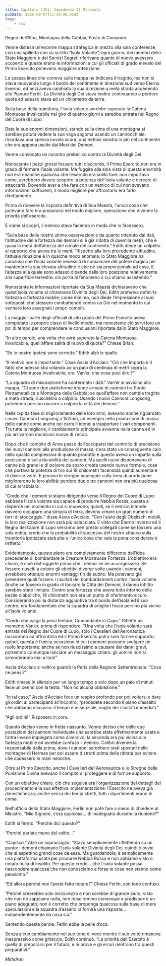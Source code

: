 ```yaml
---
title: Capitolo 1391: Impedendo Il Miracolo
pubDate: 2025-08-07T11:30:06.954Z
tags:
    - rtw
---
```



Regno dell’Alba, Montagna della Gabbia, Posto di Comando.


Venne distesa un’enorme mappa strategica in mezzo alla sala conferenze, con una spilletta con su scritto “Isola Volante”; ogni giorno, dei membri dello Stato Maggiore e dei Servizi Segreti riferivano quanto di nuovo avessero scoperto e queste erano le informazioni a cui gli ufficiali di grado elevato del Primo Esercito ponevano maggiore attenzione.


La spessa linea che correva sulla mappa ne indicava il tragitto, ma non si stava muovendo lungo il bordo del continente in direzione sud verso Eterno Inverno, ed anzi aveva cambiato la sua direzione a metà strada accedendo alle Pianure Fertili. La Divinità degli Dei stava inoltre continuando a perdere quota ed adesso stava ad un chilometro da terra.


Sulla base della traiettoria, l’isola volante avrebbe superato la Catena Montuosa Invalicabile nel giro di quattro giorni e sarebbe entrata nel Regno del Cuore di Lupo.


Date le sue enormi dimensioni, stando sulla cima di una montagna si sarebbe potuta vedere la sua vaga sagoma usando un cannocchiale: ricordava una spessa nuvola scura, una nebbia sinistra in più nel continente che era appena uscito dai Mesi dei Demoni.


Venne convocato un incontro prebellico contro la Divinità degli Dei.


Nonostante i pezzi grossi fossero tutti d’accordo, il Primo Esercito non era in grado di fermare l’isola volante. Ma fuggire alla sola vista di questa enormità non era neanche qualcosa che l’esercito era solito fare: non importava come, avrebbero dovuto scoprire la potenza dell’isola volante e cercare di attaccarla. Dovendo aver a che fare con un nemico di cui non avevano informazioni sufficienti, il modo migliore per affrontarlo era farlo direttamente.


Prima di ricevere la risposta definitiva di Sua Maestà, l’unica cosa che potevano fare era prepararsi nel modo migliore, operazione che divenne la priorità dell’esercito.


E come si scoprì, il nemico stava facendo in modo che lo facessero.


“Sulla base delle nostre ultime osservazioni e da quanto ottenuto dai dati, l’altitudine della fortezza dei demoni si è già ridotta di duemila metri, che è quasi la metà dell’altezza del crinale del continente.” Edith diede un colpetto al rapporto che aveva tra le mani. “Rispetto alla loro precedente altitudine, l’attuale riduzione è in qualche modo anomala: lo Stato Maggiore ha concluso che l’isola volante necessiti di consumare del potere magico per mantenere la sua elevata altitudine e che ne sia proporzionale ad essa. E l’altezza alla quale sono adesso dipende dalla loro posizione relativamente alla superficie terrestre: ciò porta al fenomeno a cui stiamo assistendo.”


Nonostante le informazioni riportate da Sua Maestà dichiaravano che quest’isola volante si chiamasse Divinità degli Dei, Edith preferiva definirla fortezza o fortezza mobile; come minimo, non diede l’impressione ai suoi sottoposti che stessero combattendo contro un Dio nel momento in cui vennero loro assegnati i propri compiti.


La maggior parte degli ufficiali di alto grado del Primo Esercito aveva completato le proprie classi di livello medio, ma nonostante ciò servì loro un po’ di tempo per comprendere le conclusioni riportate dallo Stato Maggiore.


“In altre parole, una volta che avrà superato la Catena Montuosa Invalicabile, quell’affare salirà di nuovo di quota?” Chiese Brian.


“Se le nostre ipotesi sono corrette.” Edith alzò le spalle.


“Il motivo non è importante.” Disse Ascia d’Acciaio. “Ciò che importa è il fatto che adesso stia volando ad un paio di centinaia di metri sopra la Catena Montuosa Invalicabile, ora. Van’er, che cosa puoi dirci?”


“La squadra di misurazione ha confermato i dati.” Van’er si avvicinò alla mappa. “Ci sono due piattaforme idonee armate di cannoni tra Ponte Pietrametallica e Montagna della Gabbia; se quell’affare non cambia tragitto a metà strada, riusciremo a colpirlo. Usando i nuovi Cannoni Longsong, potremmo persino riuscire a colpire la città dei demoni.”


Nella rapida fase di miglioramento delle loro armi, avevano anche riguardato i nuovi Cannoni Longsong a 152mm, ad esempio nella produzione di massa delle canne come anche nei carrelli idonei a trasportare i vari componenti. Tra tutte le migliorie, il cambiamento principale avvenne nella canna ed in più arrivarono munizioni nuove di zecca.


Dopo che il compito di Anna passò dall’occuparsi del controllo di precisione dei nuovi cannoni alla produzione di massa, c’era stato un conseguente calo nella qualità complessiva di quanto prodotto e questo aveva un impatto sulla precisione e sulla durabilità dei cannoni. Ma quelli nuovi disponevano di canne più grandi e di polvere da sparo creata usando nuove formule, cosa che portava la potenza di tiro sui 18 chilometri facendola quindi aumentare di diverse volte. E persino le streghe impiegate sulla linea di produzione migliorarono le loro abilità: perdere due o tre cannoni non era più qualcosa di cui arrabbiarsi.


“Credo che i demoni si stiano dirigendo verso il Regno del Cuore di Lupo: sebbene l’isola volante sia capace di produrre Nebbia Rossa, questa si disperde nel momento in cui si muovono; quindi, se il nemico intende davvero occupare una striscia di terra, devono creare un gran numero di torri di stoccaggio,” disse Ascia d’Acciaio. “Con l’aiuto degli Obelischi mobili, la loro realizzazione non sarà più ostacolata. E visto che Eterno Inverno ed il Regno del Cuore di Lupo verranno ben presto collegati come se fossero una sola entità, credo che la probabilità di successo del nostro attacco sulla traiettoria ipotizzata sarà alta e l’unica cosa che vale la pena considerare è l’effetto.”


Evidentemente, questo piano era completamente differente dall’idea precedente di bombardare le Creature Mostruose Fortezza. L’obiettivo era chiaro, e cioè distruggerle prima che i nemici se ne accorgessero. Se fossero riusciti a colpire gli obiettivi diverse volte usando i cannoni, avrebbero ottenuto enormi vantaggi fin da subito. Ma potevano già prevedere quali fossero i risultati dei bombardamenti contro l’isola volante.  Anche se fossero in grado di toccare la Città dei Demoni, il danno inflitto sarebbe stato limitato. Contro una fortezza che aveva tutto intorno delle bestie diaboliche, 18 chilometri non era un punto di riferimento sicuro. Considerando poi la distanza aggiuntiva tra il bordo dell’isola ed il suo centro, era fondamentale che la squadra di artiglieri fosse persino più vicino all’isola volante.


“Credo che valga la pena tentare, Comandante in Capo.” Rifletté un momento Van’er, prima di rispondere. “Una volta che l’isola volante sarà entrata nel Regno del Cuore di Lupo, solo i Cavalieri dell’Aeronautica riusciranno ad affrontarla ed il Primo Esercito potrà solo fornire supporto; quindi, questa è l’unica occasione in cui i cannoni possono svolgere un ruolo importante: anche se non riuscissimo a causare dei danni gravi, potremmo comunque lanciare un messaggio chiaro: gli uomini non si arrenderanno mai a loro!”


Ascia d’Acciaio si voltò e guardò la Perla della Regione Settentrionale. “Cosa ne pensi?”


Edith rimase in silenzio per un lungo tempo e solo dopo un paio di minuti fece un cenno con la testa. “Non ho alcuna obbiezione.”


“In tal caso,” Ascia d’Acciaio fece un respiro profondo per poi voltarsi e dare gli ordini ai partecipanti all’incontro, “procedete secondo il piano d’assalto che abbiamo discusso: il tempo è essenziale, voglio dei risultati immediati.”


“Agli ordini!” Risposero in coro.


Quanto deciso venne in fretta riassunto. Venne deciso che delle due postazioni dei cannoni individuate una sarebbe stata effettivamente usata e l’altra invece impiegata come diversivo; la seconda era più vicina alla fortezza mobile ed avrebbe confuso il nemico. Colibrì divenne la responsabile della prima, dove i cannoni sarebbero stati spostati nelle montagne di Hermes per poi essere distrutti prima della ritirata per evitare che cadessero in mani nemiche.


Oltre al Primo Esercito, anche i Cavalieri dell’Aeronautica e le Streghe della Punizione Divina avevano il compito di proteggere e di fornire supporto.


Con un obiettivo chiaro, ciò che seguiva era l’organizzazione dei dettagli del procedimento e la sua effettiva implementazione: l’Esercito ne aveva già dimestichezza; anche senza dei tempi stretti, tutti i dipartimenti erano di corsa.


Nell'ufficio dello Stato Maggiore, Ferlin non poté fare a meno di chiedere al Ministro, “Mio Signore, c’era qualcosa... di inadeguato durante la riunione?”


Edith si fermò. “Perché dici questo?”


“Perché parlate meno del solito...”


“Capisco.” Alzò un sopracciglio. “Stavo semplicemente riflettendo su un punto: i demoni chiamano l’isola volante Divinità degli Dei, quindi è ovvio che si aspettino grandi cose da essa. Ma guardandola, è semplicemente una piattaforma usata per produrre Nebbia Rossa e non abbiamo visto o notato nulla di insolito. Per questo credo... che l’isola volante possa nascondere qualcosa che non conosciamo e forse le cose non stanno come pensiamo.”


“Ed allora perché non l’avete fatto notare?” Chiese Ferlin, con tono confuso.


“Perché creerebbe solo insicurezza e non sarebbe di grande aiuto; visto che non ne sappiamo nulla, non riusciremmo comunque a predisporre un piano adeguato; non è corretto che proponga qualcosa sulla base di mere speculazioni e la squadra d’assalto ci fornirà una risposta... indipendentemente da cosa sia.”


Sentendo queste parole, Ferlin ebbe la pelle d’oca.


Senza alcun cambiamento nel suo tono di voce mentre il suo volto rimaneva inespressivo come ghiaccio, Edith continuò, “La priorità dell’Esercito è quella di prepararsi per il futuro, e le prove e gli errori rientrano tra questi preparativi.”






<em>Mithdran </em>


<em> </em>


<em> </em>




































                                


                                



